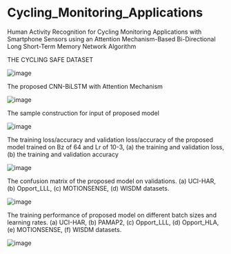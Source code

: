 # Cycling_Monitoring_Applications
Human Activity Recognition for Cycling Monitoring Applications with Smartphone Sensors using an Attention Mechanism-Based Bi-Directional Long Short-Term Memory Network Algorithm 



THE CYCLING SAFE DATASET

![image](https://github.com/E2ELearning/Cycling_Monitoring_Applications/assets/129825228/11843470-8c4a-46d9-8add-dc1eed2b5cb0)




The proposed CNN-BiLSTM with Attention Mechanism


![image](https://github.com/E2ELearning/Cycling_Monitoring_Applications/assets/101711860/4f14f423-30fc-4f41-bed2-56b85c9fe94b)




The sample construction for input of proposed model


![image](https://github.com/E2ELearning/Cycling_Monitoring_Applications/assets/101711860/72728bb8-e7c0-43c0-92ed-57a634b4473e)



The training loss/accuracy and validation loss/accuracy of the proposed model trained on Bz of 64 and Lr of 10-3, (a) the training and validation loss, (b) the training and validation accuracy


![image](https://github.com/E2ELearning/Cycling_Monitoring_Applications/assets/101711860/a0e75cb3-5861-48d1-86db-1884968a04b7)



The confusion matrix of the proposed model on validations. (a) UCI-HAR, (b) Opport_LLL, (c) MOTIONSENSE, (d) WISDM datasets.


![image](https://github.com/E2ELearning/Cycling_Monitoring_Applications/assets/101711860/d04dade4-dfe1-4676-b945-5aa7b7954553)



The training performance of proposed model on different batch sizes and learning rates. (a) UCI-HAR, (b) PAMAP2, (c) Opport_LLL, (d) Opport_HLA, (e) MOTIONSENSE, (f) WISDM datasets.


![image](https://github.com/E2ELearning/Cycling_Monitoring_Applications/assets/101711860/2ebabfee-6c51-4bab-931e-c7d01a2f8204)








